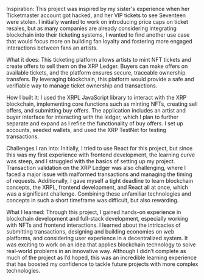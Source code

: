 Inspiration:
This project was inspired by my sister's experience when her Ticketmaster account got hacked, and her VIP tickets to see Seventeen were stolen. I initially wanted to work on introducing price caps on ticket resales, but as many companies are already considering integrating blockchain into their ticketing systems, I wanted to find another use case that would focus more on building fan loyalty and fostering more engaged interactions between fans an artists. 

What it does:
This ticketing platform allows artists to mint NFT tickets and create offers to sell them on the XRP Ledger. Buyers can make offers on available tickets, and the platform ensures secure, traceable ownership transfers. By leveraging blockchain, this platform would provide a safe and verifiable way to manage ticket ownership and transactions.

How I built it:
I used the XRPL JavaScript library to interact with the XRP blockchain, implementing core functions such as minting NFTs, creating sell offers, and submitting buy offers. The application includes an artist and buyer interface for interacting with the ledger, which I plan to further separate and expand as I refine the functionality of buy offers. I set up accounts, seeded wallets, and used the XRP TestNet for testing transactions.

Challenges I ran into:
Initially, I tried to use React for this project, but since this was my first experience with frontend development, the learning curve was steep, and I struggled with the basics of setting up my project. Transaction validation on the XRP Ledger was also challenging, where I faced a major issue with malformed transactions and managing the timing of requests. Additionally, I gave myself a tight deadline to learn blockchain concepts, the XRPL, frontend development, and React all at once, which was a significant challenge. Combining these unfamiliar technologies and concepts in such a short timeframe was difficult, but also rewarding.

What I learned:
Through this project, I gained hands-on experience in blockchain development and full-stack development, especially working with NFTs and frontend interactions. I learned about the intricacies of submitting transactions, designing and building economies on web platforms, and considering user experience in a decentralized system. It was exciting to work on an idea that applies blockchain technology to solve real-world problems in an innovative way. Although I didn’t complete as much of the project as I’d hoped, this was an incredible learning experience that has boosted my confidence to tackle future projects with more complex technologies.

